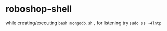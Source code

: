 # roboshop-shell



while creating/executing `bash mongodb.sh` , for listening try `sudo ss -4lntp` 